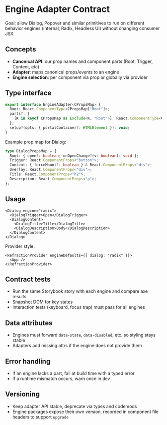 # Engine Adapter Contract

Goal: allow Dialog, Popover and similar primitives to run on different behavior engines (internal, Radix, Headless UI) without changing consumer JSX.

## Concepts

- **Canonical API**: our prop names and component parts (Root, Trigger, Content, etc)
- **Adapter**: maps canonical props/events to an engine
- **Engine selection**: per component via prop or globally via provider

## Type interface

```ts
export interface EngineAdapter<CPropsMap> {
  Root: React.ComponentType<CPropsMap["Root"]>;
  parts?: {
    [K in keyof CPropsMap as Exclude<K, "Root">]: React.ComponentType<CPropsMap[K]>;
  };
  setup?(opts: { portalContainer?: HTMLElement }): void;
}
```

Example prop map for Dialog:

```ts
type DialogPropsMap = {
  Root: { open?: boolean; onOpenChange?(v: boolean): void };
  Trigger: React.ComponentProps<"button">;
  Content: { forceMount?: boolean } & React.ComponentProps<"div">;
  Overlay: React.ComponentProps<"div">;
  Title: React.ComponentProps<"h2">;
  Description: React.ComponentProps<"p">;
};
```

## Usage

```tsx
<Dialog engine="radix">
  <DialogTrigger>Open</DialogTrigger>
  <DialogContent>
    <DialogTitle>Title</DialogTitle>
    <DialogDescription>Body</DialogDescription>
  </DialogContent>
</Dialog>
```

Provider style:

```tsx
<RefractionProvider engineDefaults={{ dialog: "radix" }}>
  <App />
</RefractionProvider>
```

## Contract tests

- Run the same Storybook story with each engine and compare axe results
- Snapshot DOM for key states
- Interaction tests (keyboard, focus trap) must pass for all engines

## Data attributes

- Engines must forward `data-state`, `data-disabled`, etc. so styling stays stable
- Adapters add missing attrs if the engine does not provide them

## Error handling

- If an engine lacks a part, fail at build time with a typed error
- If a runtime mismatch occurs, warn once in dev

## Versioning

- Keep adapter API stable, deprecate via types and codemods
- Engine packages expose their own version, recorded in component file headers to support `upgrade`
